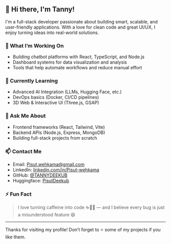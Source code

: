 ## 👋 Hi there, I'm Tanny!

I'm a full-stack developer passionate about building smart, scalable, and user-friendly applications. With a love for clean code and great UI/UX, I enjoy turning ideas into real-world solutions.

### 🚀 What I’m Working On
- Building chatbot platforms with React, TypeScript, and Node.js
- Dashboard systems for data visualization and analysis
- Tools that help automate workflows and reduce manual effort

### 🌱 Currently Learning
- Advanced AI Integration (LLMs, Hugging Face, etc.)
- DevOps basics (Docker, CI/CD pipelines)
- 3D Web & Interactive UI (Three.js, GSAP)

### 💬 Ask Me About
- Frontend frameworks (React, Tailwind, Vite)
- Backend APIs (Node.js, Express, MongoDB)
- Building full-stack projects from scratch

### 📫 Contact Me
- Email: Pisut.wehkama@gmail.com 
- LinkedIn: [linkedin.com/in/Pisut-wehkama](https://www.linkedin.com/in/pisut-wehkama-b61b15360/)  
- GitHub: [@TANNYDEEKUB](https://github.com/TANNYDEEKUB)
- Huggingface: [PisutDeekub](https://huggingface.co/PisutDeekub)

### ⚡ Fun Fact
> I love turning caffeine into code ☕👨‍💻 — and I believe every bug is just a misunderstood feature 😄

---

Thanks for visiting my profile! Don’t forget to ⭐ some of my projects if you like them.
